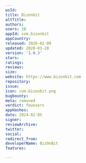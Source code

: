 ```yaml
---
wsId: 
title: Bizonbit
altTitle: 
authors: 
users: 10
appId: com.bizonbit
appCountry: 
released: 2020-02-09
updated: 2020-03-28
version: '1.0.3'
stars: 
ratings: 
reviews: 
size: 
website: https://www.bizonbit.com
repository: 
issue: 
icon: com.bizonbit.png
bugbounty: 
meta: removed
verdict: fewusers
appHashes: 
date: 2024-02-05
signer: 
reviewArchive: 
twitter: 
social: 
redirect_from: 
developerName: ‌BizOnBit
features: 

---
```


